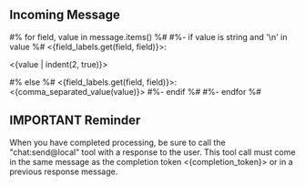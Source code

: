 ## Incoming Message

#% for field, value in message.items() %#
#%- if value is string and '\n' in value %#
<{field_labels.get(field, field)}>:

<{value | indent(2, true)}>

#% else %#
<{field_labels.get(field, field)}>: <{comma_separated_value(value)}>
#%- endif %#
#%- endfor %#

## IMPORTANT Reminder

When you have completed processing, be sure to call the "chat:send@local" tool with a response to the user.  This tool call must come in the same message as the completion token <{completion_token}> or in a previous response message.